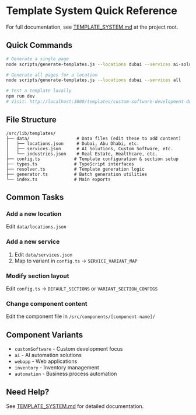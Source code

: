 # Template System Quick Reference

For full documentation, see [TEMPLATE_SYSTEM.md](/TEMPLATE_SYSTEM.md) at the project root.

## Quick Commands

```bash
# Generate a single page
node scripts/generate-templates.js --locations dubai --services ai-solutions

# Generate all pages for a location
node scripts/generate-templates.js --locations dubai --services all

# Test a template locally
npm run dev
# Visit: http://localhost:3000/templates/custom-software-development-dubai
```

## File Structure

```
/src/lib/templates/
├── data/                  # Data files (edit these to add content)
│   ├── locations.json     # Dubai, Abu Dhabi, etc.
│   ├── services.json      # AI Solutions, Custom Software, etc.
│   └── industries.json    # Real Estate, Healthcare, etc.
├── config.ts             # Template configuration & section setup
├── types.ts              # TypeScript interfaces
├── resolver.ts           # Template generation logic
├── generator.ts          # Batch generation utilities
└── index.ts              # Main exports
```

## Common Tasks

### Add a new location
Edit `data/locations.json`

### Add a new service
1. Edit `data/services.json`
2. Map to variant in `config.ts` → `SERVICE_VARIANT_MAP`

### Modify section layout
Edit `config.ts` → `DEFAULT_SECTIONS` or `VARIANT_SECTION_CONFIGS`

### Change component content
Edit the component file in `/src/components/[component-name]/`

## Component Variants

- `customSoftware` - Custom development focus
- `ai` - AI automation solutions
- `webapp` - Web applications
- `inventory` - Inventory management
- `automation` - Business process automation

## Need Help?

See [TEMPLATE_SYSTEM.md](/TEMPLATE_SYSTEM.md) for detailed documentation.